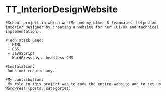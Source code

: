 # TT_InteriorDesignWebsite

    #School project in which we (Me and my other 3 teammates) helped an interior designer by creating a website for her (UI/UX and technical implementation).

    #Tech stack used: 
     - HTML
     - CSS
     - JavaScript
     - WordPress as a headless CMS

    #Instalation:
     Does not require any.

    #My contribution:
     My role in this project was to code the entire website and to set up WordPress (posts, categories).
